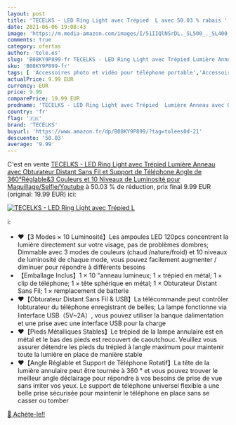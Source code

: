 ```yaml
---
layout: post
title: 'TECELKS - LED Ring Light avec Trépied  L avec 50.03 % rabais '
date: 2021-06-06 19:08:43
image: 'https://m.media-amazon.com/images/I/51IIQlNSrDL._SL500_._SL400_.jpg'
comments: true
category: ofertas
author: 'tole.es'
slug: 'B08KY9P899-fr TECELKS - LED Ring Light avec Trépied Lumière Anneau avec...'
sku: 'B08KY9P899-fr'
tags: [ 'Accessoires photo et vidéo pour téléphone portable','Accessoires téléphones portables','Flashs externes et éclairage à selfie pour téléphone portable','High-Tech','Téléphones portables et accessoires','tecelks', ]
actualPrice: 9.99 EUR
currency: EUR
price: 9.99
comparePrice: 19.99 EUR
prodname: 'TECELKS - LED Ring Light avec Trépied  Lumière Anneau avec Obturateur Distant Sans Fil et Support de Téléphone  Angle de 360°Réglable&3 Couleurs et 10 Niveaux de Luminosité pour Maquillage/Selfie/Youtube'
country: 'fr'
flag: '🇫🇷'
brand: 'TECELKS'
buyurl: 'https://www.amazon.fr/dp/B08KY9P899/?tag=tolees0d-21'
descuento: '50.03'
average: '9.99'
---
```


C'est en vente [TECELKS - LED Ring Light avec Trépied  Lumière Anneau avec Obturateur Distant Sans Fil et Support de Téléphone  Angle de 360°Réglable&3 Couleurs et 10 Niveaux de Luminosité pour Maquillage/Selfie/Youtube](https://www.amazon.fr/dp/B08KY9P899/?tag=tolees0d-21)  à  50.03 % de réduction, prix final  9.99 EUR (original: 19.99 EUR) ici:

[![TECELKS - LED Ring Light avec Trépied  L](https://m.media-amazon.com/images/I/51IIQlNSrDL._SL500_._SL400_.jpg)](https://www.amazon.fr/dp/B08KY9P899/?tag=tolees0d-21)

ℹ️:

- ❤️【3 Modes × 10 Luminosité】Les ampoules LED 120pcs concentrent la lumière directement sur votre visage, pas de problèmes dombres; Dimmable avec 3 modes de couleurs (chaud /nature/froid) et 10 niveaux de luminosité de chaque mode, vous pouvez facilement augmenter / diminuer pour répondre à différents besoins
- 【Emballage Inclus】1 × 10 "anneau lumineux; 1 × trépied en métal; 1 × clip de téléphone; 1 × tête sphérique en métal; 1 × Obturateur Distant Sans Fil; 1 × remplacement de batterie
- ❤️【Obturateur Distant Sans Fil & USB】La télécommande peut contrôler lobturateur du téléphone enregistrant de belles; La lampe fonctionne via linterface USB（5V~2A）, vous pouvez utiliser la banque dalimentation et une prise avec une interface USB pour la charge
- ❤️【Pieds Métalliques Stables】Le trépied de la lampe annulaire est en métal et le bas des pieds est recouvert de caoutchouc. Veuillez vous assurer détendre les pieds du trépied à langle maximum pour maintenir toute la lumière en place de manière stable
- ❤️【Angle Réglable et Support de Téléphone Rotatif】La tête de la lumière annulaire peut être tournée à 360 ° et vous pouvez trouver le meilleur angle déclairage pour répondre à vos besoins de prise de vue sans irriter vos yeux. Le support de téléphone universel flexible a une belle prise sécurisée pour maintenir le téléphone en place sans se casser ou tomber

[🛒 Achète-le!!](https://www.amazon.fr/dp/B08KY9P899/?tag=tolees0d-21)
